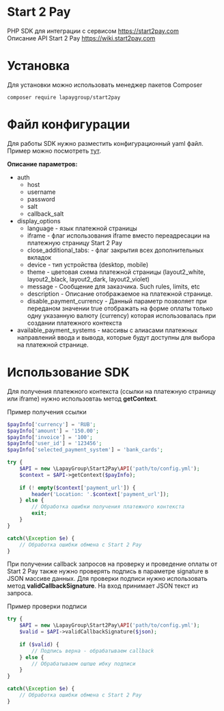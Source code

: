 # Start 2 Pay
PHP SDK для интеграции с сервисом https://start2pay.com  
Описание API Start 2 Pay https://wiki.start2pay.com

# Установка
Для установки можно использовать менеджер пакетов Composer

    composer require lapaygroup/start2pay

# Файл конфигурации
Для работы SDK нужно разместить конфигурационный yaml файл. 
Пример можно посмотреть [тут](https://github.com/lapaygroup/start2pay/blob/master/Examples/config.yml).

**Описание параметров:**
 - auth
   - host
   - username
   - password
   - salt
   - callback_salt
 - display_options
   - language - язык платежной страницы
   - iframe - флаг использования iframe вместо переадресации на платежную страницу Start 2 Pay
   - close_additional_tabs: - флаг закрытия всех дополнительных вкладок
   - device - тип устройства (desktop, mobile)
   - theme - цветовая схема платежной страницы (layout2_white, layout2_black, layout2_dark, layout2_violet)
   - message - Сообщение для заказчика. Such rules, limits, etc
   - description - Описание отображаемое на платежной странице.
   - disable_payment_currency - Данный параметр позволяет при переданом значении true отображать на форме оплаты только одну указанную валюту (currency) которая использовалась при создании платежного контекста
 - available_payment_systems - массивы с алиасами платежных направлений ввода и вывода, которые будут доступны для выбора на платежной странице.
 
# Использование SDK
Для получения платежного контекста (ссылки на платежную страницу или iframe) нужно использовтаь метод **getContext**.  

Пример получения ссылки  
```php
$payInfo['currency'] = 'RUB';
$payInfo['amount'] = '150.00';
$payInfo['invoice'] = '100';
$payInfo['user_id'] = '123456';
$payInfo['selected_payment_system'] = 'bank_cards';

try {
    $API = new \LapayGroup\Start2Pay\API('path/to/config.yml');
    $context = $API->getContext($payInfo);
    
    if (! empty($context['payment_url']) {
        header('Location: '.$context['payment_url']);
    } else {
        // Обработка ошибки получения платежного контекста
        exit;
    }
}

catch(\Exception $e) {
    // Обработка ошибки обмена с Start 2 Pay
}
```
При получении callback запросов на проверку и проведение оплаты от Start 2 Pay также нужно проверять подпись в параметре signature в JSON массиве данных. Для проверки подписи нужно использовать метод **validCallbackSignature**. На вход принимает JSON текст из запроса.  

Пример проверки подписи  
```php
try {
    $API = new \LapayGroup\Start2Pay\API('path/to/config.yml');
    $valid = $API->validCallbackSignature($json);
    
    if ($valid) {
        // Подпись верна - обрабатываем callback
    } else {
        // Обрабатываем ошпше ибку подписи
    }
}

catch(\Exception $e) {
    // Обработка ошибки обмена с Start 2 Pay
}
```
